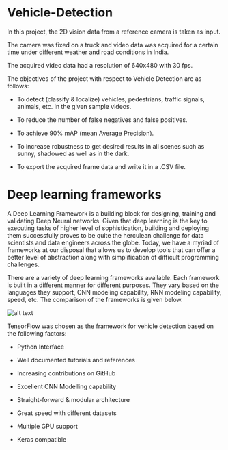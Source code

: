 # Vehicle-Detection
In this project, the 2D vision data from a reference camera is taken as input. 

The camera was fixed on a truck and video data was acquired for a certain time under different weather and road conditions in India. 

The acquired video data had a resolution of 640x480 with 30 fps.

The objectives of the project with respect to Vehicle Detection are as follows:

- To detect (classify & localize) vehicles, pedestrians, traffic signals, animals, etc. in the given    sample videos. 

- To reduce the number of false negatives and false positives. 

- To achieve 90% mAP (mean Average Precision). 

- To increase robustness to get desired results in all scenes such as sunny, shadowed as well as in the dark. 

- To export the acquired frame data and write it in a .CSV file. 

# Deep learning frameworks

A Deep Learning Framework is a building block for designing, training and validating Deep Neural networks. Given that deep learning is the key to executing tasks of higher level of sophistication, building and deploying them successfully proves to be quite the herculean challenge for data scientists and data engineers across the globe. Today, we have a myriad of frameworks at our disposal that allows us to develop tools that can offer a better level of abstraction along with simplification of difficult programming challenges.

There are a variety of deep learning frameworks available. Each framework is built in a different manner for different purposes. They vary based on the languages they support, CNN modeling capability, RNN modeling capability, speed, etc. The comparison of the frameworks is given below.

![alt text](https://github.com/madhu-korada/img)

TensorFlow was chosen as the framework for vehicle detection based on the following factors:

- Python Interface

-	Well documented tutorials and references

- Increasing contributions on GitHub

- Excellent CNN Modelling capability

- Straight-forward & modular architecture

- Great speed with different datasets

- Multiple GPU support

- Keras compatible

